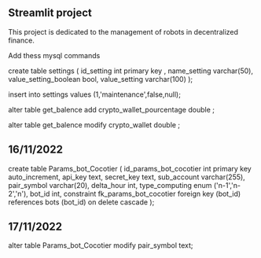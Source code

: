 ## Streamlit project 


This project is dedicated to the management of robots in decentralized finance. 



Add thess mysql commands

create table settings (
    id_setting int primary key ,
    name_setting varchar(50),
    value_setting_boolean bool,
    value_setting varchar(100)
);

insert into settings values (1,'maintenance',false,null);

alter table get_balence add crypto_wallet_pourcentage double ;

alter table get_balence modify crypto_wallet double ;

## 16/11/2022

create table Params_bot_Cocotier
(
    id_params_bot_cocotier int primary key auto_increment,
    api_key                text,
    secret_key             text,
    sub_account            varchar(255),
    pair_symbol            varchar(20),
    delta_hour             int,
    type_computing         enum ('n-1','n-2','n'),
    bot_id                 int,
    constraint fk_params_bot_cocotier foreign key (bot_id) references bots (bot_id) on delete cascade
);

## 17/11/2022

alter table Params_bot_Cocotier modify pair_symbol text;



